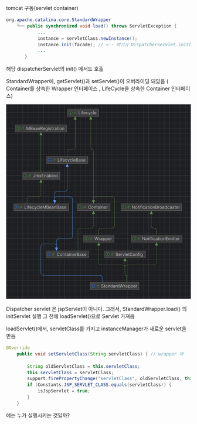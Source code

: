 tomcat 구동(servlet container)
```java
org.apache.catalina.core.StandardWrapper
    └── public synchronized void load() throws ServletException {
            ...
            instance = servletClass.newInstance();
            instance.init(facade); // <-- 여기가 DispatcherServlet.init() 호출 지점!
            ...
       }
```
해당 dispatcherServlet의 init() 메서드 호출

StandardWrapper에, getServlet()과 setServlet()이 오버라이딩 돼있음 ( Container를 상속한 Wrapper 인터페이스 , LifeCycle을 상속한 Container 인터페이스)

![](assets/images/standardWrapper.png)  

Dispatcher servlet 은 jspServlet이 아니다.
그래서, StandardWrapper.load() 의 initServlet 실행
그 전에 loadServlet()으로 Servlet 가져옴

loadServlet()에서, servletClass를 가지고 instanceManager가 새로운 servlet을 만듬
```java
@Override
    public void setServletClass(String servletClass) { // wrapper 꺼

        String oldServletClass = this.servletClass;
        this.servletClass = servletClass;
        support.firePropertyChange("servletClass", oldServletClass, this.servletClass);
        if (Constants.JSP_SERVLET_CLASS.equals(servletClass)) {
            isJspServlet = true;
        }
    }
```
얘는 누가 실행시키는 것일까?
